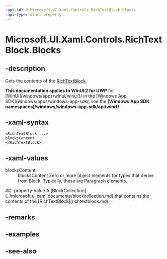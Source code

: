 ```yaml
---
-api-id: P:Microsoft.UI.Xaml.Controls.RichTextBlock.Blocks
-api-type: winrt property
---
```


<!-- Property syntax
public Windows.UI.Xaml.Documents.BlockCollection Blocks { get; }
-->

# Microsoft.UI.Xaml.Controls.RichTextBlock.Blocks

## -description
Gets the contents of the [RichTextBlock](richtextblock.md).

**This documentation applies to WinUI 2 for UWP** for [WinUI]/windows/apps/winui/winui3/ in the [Windows App SDK]/windows/apps/windows-app-sdk/, see the **[Windows App SDK namespaces]/windows/windows-app-sdk/api/winrt/**.

## -xaml-syntax
```xaml
<RichTextBlock ...>
blocksContent
</RichTextBlock>
```


## -xaml-values
<dl><dt>blocksContent</dt><dd>blocksContent Zero or more object elements for types that derive from Block. Typically, these are Paragraph elements.</dd>
</dl>
## -property-value
A [BlockCollection](../microsoft.ui.xaml.documents/blockcollection.md) that contains the contents of the [RichTextBlock](richtextblock.md).

## -remarks

## -examples

## -see-also
